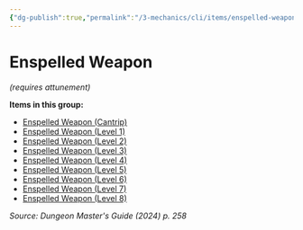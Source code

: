 ```yaml
---
{"dg-publish":true,"permalink":"/3-mechanics/cli/items/enspelled-weapon-xdmg/","tags":["ttrpg-cli/compendium/src/5e/xdmg","ttrpg-cli/item/attunement/required","ttrpg-cli/item/rarity/varies"],"noteIcon":""}
---
```


# Enspelled Weapon
*(requires attunement)*  



**Items in this group:**

- [Enspelled Weapon (Cantrip)](3-Mechanics/CLI/items/enspelled-weapon-cantrip-xdmg.md)
- [Enspelled Weapon (Level 1)](3-Mechanics/CLI/items/enspelled-weapon-level-1-xdmg.md)
- [Enspelled Weapon (Level 2)](3-Mechanics/CLI/items/enspelled-weapon-level-2-xdmg.md)
- [Enspelled Weapon (Level 3)](3-Mechanics/CLI/items/enspelled-weapon-level-3-xdmg.md)
- [Enspelled Weapon (Level 4)](3-Mechanics/CLI/items/enspelled-weapon-level-4-xdmg.md)
- [Enspelled Weapon (Level 5)](3-Mechanics/CLI/items/enspelled-weapon-level-5-xdmg.md)
- [Enspelled Weapon (Level 6)](3-Mechanics/CLI/items/enspelled-weapon-level-6-xdmg.md)
- [Enspelled Weapon (Level 7)](3-Mechanics/CLI/items/enspelled-weapon-level-7-xdmg.md)
- [Enspelled Weapon (Level 8)](3-Mechanics/CLI/items/enspelled-weapon-level-8-xdmg.md)

*Source: Dungeon Master's Guide (2024) p. 258*